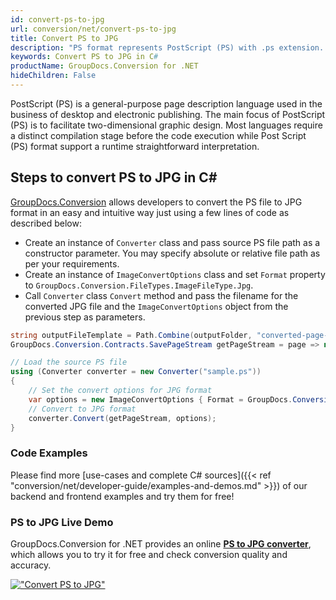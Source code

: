 ```yaml
---
id: convert-ps-to-jpg
url: conversion/net/convert-ps-to-jpg
title: Convert PS to JPG
description: "PS format represents PostScript (PS) with .ps extension. Learn how to convert PS to JPG file programmatically in C# language using GroupDocs.Conversion for .NET library."
keywords: Convert PS to JPG in C#
productName: GroupDocs.Conversion for .NET
hideChildren: False
---
```


PostScript (PS) is a general-purpose page description language used in the business of desktop and electronic publishing. The main focus of PostScript (PS) is to facilitate two-dimensional graphic design. Most languages require a distinct compilation stage before the code execution while Post Script (PS) format support a runtime straightforward interpretation.

## Steps to convert PS to JPG in C#

[GroupDocs.Conversion](https://products.groupdocs.com/conversion/net) allows developers to convert the PS file to JPG format in an easy and intuitive way just using a few lines of code as described below:

* Create an instance of `Converter` class and pass source PS file path as a constructor parameter. You may specify absolute or relative file path as per your requirements. 
* Create an instance of `ImageConvertOptions` class and set `Format` property to `GroupDocs.Conversion.FileTypes.ImageFileType.Jpg`.
* Call `Converter` class `Convert` method and pass the filename for the converted JPG file and the `ImageConvertOptions` object from the previous step as parameters.

```csharp
string outputFileTemplate = Path.Combine(outputFolder, "converted-page-{0}.jpg");
GroupDocs.Conversion.Contracts.SavePageStream getPageStream = page => new FileStream(string.Format(outputFileTemplate, page), FileMode.Create);

// Load the source PS file
using (Converter converter = new Converter("sample.ps"))
{
    // Set the convert options for JPG format
    var options = new ImageConvertOptions { Format = GroupDocs.Conversion.FileTypes.ImageFileType.Jpg };   
    // Convert to JPG format
    converter.Convert(getPageStream, options);
}
```

### Code Examples

Please find more [use-cases and complete C# sources]({{< ref "conversion/net/developer-guide/examples-and-demos.md" >}}) of our backend and frontend examples and try them for free!

### PS to JPG Live Demo

GroupDocs.Conversion for .NET provides an online [**PS to JPG converter**](https://products.groupdocs.app/conversion/ps-to-jpg), which allows you to try it for free and check conversion quality and accuracy.

[!["Convert PS to JPG"](conversion/net/images/convert-to-jpg/convert-ps-to-jpg.png)](https://products.groupdocs.app/conversion/ps-to-jpg)